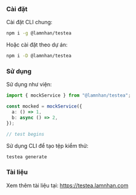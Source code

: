 ### Cài đặt

Cài đặt CLI chung:

```sh
npm i -g @lamnhan/testea
```

Hoặc cài đặt theo dự án:

```sh
npm i -D @lamnhan/testea
```

### Sử dụng

Sử dụng như viện:

```ts
import { mockService } from "@lamnhan/testea";

const mocked = mockService({
  a: () => 1,
  b: async () => 2,
});

// test begins
```

Sử dụng CLI để tạo tệp kiểm thử:

```sh
testea generate
```

### Tài liệu

Xem thêm tài liệu tại: <https://testea.lamnhan.com>
